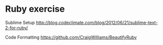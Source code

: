 # Ruby exercise
Sublime Setup
http://blog.codeclimate.com/blog/2012/06/21/sublime-text-2-for-ruby/

Code Formatting
https://github.com/CraigWilliams/BeautifyRuby
